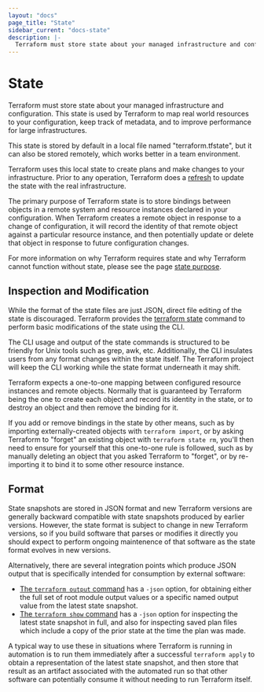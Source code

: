 ```yaml
---
layout: "docs"
page_title: "State"
sidebar_current: "docs-state"
description: |-
  Terraform must store state about your managed infrastructure and configuration. This state is used by Terraform to map real world resources to your configuration, keep track of metadata, and to improve performance for large infrastructures.
---
```


# State

Terraform must store state about your managed infrastructure and
configuration. This state is used by Terraform to map real world
resources to your configuration, keep track of metadata, and to improve
performance for large infrastructures.

This state is stored by default in a local file named "terraform.tfstate",
but it can also be stored remotely, which works better in a team environment.

Terraform uses this local state to create plans and make changes to your
infrastructure. Prior to any operation, Terraform does a
[refresh](/docs/commands/refresh.html) to update the state with the
real infrastructure.

The primary purpose of Terraform state is to store bindings between objects in
a remote system and resource instances declared in your configuration.
When Terraform creates a remote object in response to a change of configuration,
it will record the identity of that remote object against a particular
resource instance, and then potentially update or delete that object in
response to future configuration changes.

For more information on why Terraform requires state and why Terraform cannot
function without state, please see the page [state purpose](/docs/state/purpose.html).

## Inspection and Modification

While the format of the state files are just JSON, direct file editing
of the state is discouraged. Terraform provides the
[terraform state](/docs/commands/state/index.html) command to perform
basic modifications of the state using the CLI.

The CLI usage and output of the state commands is structured to be
friendly for Unix tools such as grep, awk, etc. Additionally, the CLI
insulates users from any format changes within the state itself. The Terraform
project will keep the CLI working while the state format underneath it may
shift.

Terraform expects a one-to-one mapping between configured resource instances
and remote objects. Normally that is guaranteed by Terraform being the one
to create each object and record its identity in the state, or to destroy
an object and then remove the binding for it.

If you add or remove bindings in the state by other means, such as by importing
externally-created objects with `terraform import`, or by asking Terraform to
"forget" an existing object with `terraform state rm`, you'll then need to
ensure for yourself that this one-to-one rule is followed, such as by manually
deleting an object that you asked Terraform to "forget", or by re-importing it
to bind it to some other resource instance.

## Format

State snapshots are stored in JSON format and new Terraform versions are
generally backward compatible with state snapshots produced by earlier versions.
However, the state format is subject to change in new Terraform versions, so
if you build software that parses or modifies it directly you should expect
to perform ongoing maintenence of that software as the state format evolves
in new versions.

Alternatively, there are several integration points which produce JSON output
that is specifically intended for consumption by external software:

* [The `terraform output` command](/commands/output.html)
has a `-json` option, for obtaining either the full set of root module output
values or a specific named output value from the latest state snapshot.
* [The `terraform show` command](/docs/commands/show.html) has a `-json`
option for inspecting the latest state snapshot in full, and also for
inspecting saved plan files which include a copy of the prior state at the
time the plan was made.

A typical way to use these in situations where Terraform is running in
automation is to run them immediately after a successful `terraform apply`
to obtain a representation of the latest state snapshot, and then store that
result as an artifact associated with the automated run so that other software
can potentially consume it without needing to run Terraform itself.
